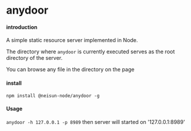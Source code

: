 # anydoor

#### introduction
A simple static resource server implemented in Node.

The directory where `anydoor` is currently executed serves as the root directory of the server.

You can browse any file in the directory on the page


#### install

`npm install @neisun-node/anydoor -g`
#### Usage

`anydoor -h 127.0.0.1 -p 8989` then server will started on '127.0.0.1:8989'


